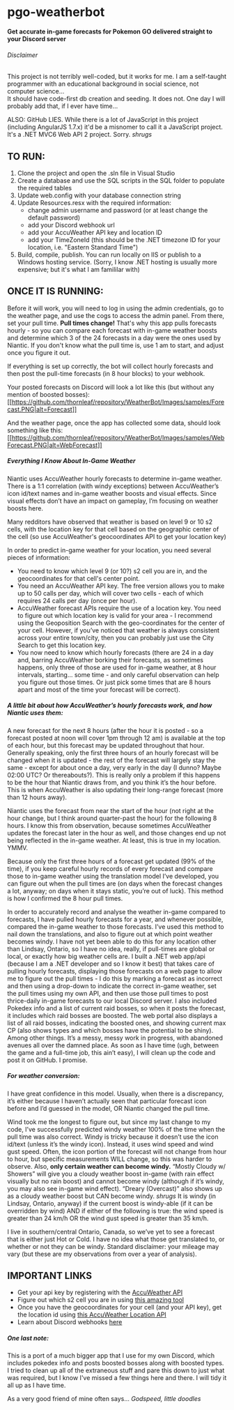 # pgo-weatherbot
**Get accurate in-game forecasts for Pokemon GO delivered straight to your Discord server**

###### Disclaimer
This project is not terribly well-coded, but it works for me. I am a self-taught programmer with an educational background in social science, not computer science...  
It should have code-first db creation and seeding. It does not. One day I will probably add that, if I ever have time...

ALSO: GitHub LIES. While there is a lot of JavaScript in this project (including AngularJS 1.7.x) it'd be a misnomer to call it a JavaScript project. It's a .NET MVC6 Web API 2 project. Sorry. *shrugs*

## TO RUN:

1. Clone the project and open  the .sln file in Visual Studio
2. Create a database and use the SQL scripts in the SQL folder to populate the required tables 
3. Update web.config with your database connection string
4. Update Resources.resx with the required information:
   * change admin username and password (or at least change the default password)
   * add your Discord webhook url
   * add your AccuWeather API key and location ID 
   * add your TimeZoneId (this should be the .NET timezone ID for your location, i.e. "Eastern Standard Time")
5. Build, compile, publish. You can run locally on IIS or publish to a Windows hosting service. (Sorry, I know .NET hosting is usually more expensive; but it's what I am famililar with)

## ONCE IT IS RUNNING:

Before it will work, you will need to log in using the admin credentials, go to the weather page, and use the cogs to access the admin panel. From there, set your pull time.
**Pull times change!** That's why this app pulls forecasts hourly - so you can compare each forecast with in-game weather boosts and determine which 3 of the 24 forecasts in a day were the ones used by Niantic.
If you don't know what the pull time is, use 1 am to start, and adjust once you figure it out.

If everything is set up correctly, the bot will collect hourly forecasts and then post the pull-time forecasts (in 8 hour blocks) to your webhook.

Your posted forecasts on Discord will look a lot like this (but without any mention of boosted bosses):
[[https://github.com/thornleaf/repository/WeatherBot/Images/samples/Forecast.PNG|alt=Forecast]]

And the weather page, once the app has collected some data, should look something like this:
[[https://github.com/thornleaf/repository/WeatherBot/Images/samples/WebForecast.PNG|alt=WebForecast]]

##### Everything I Know About In-Game Weather

Niantic uses AccuWeather hourly forecasts to determine in-game weather. There is a 1:1 correlation (with windy exceptions) between AccuWeather’s icon id/text names and in-game weather boosts and visual effects. Since visual effects don’t have an impact on gameplay, I’m focusing on weather boosts here. 

Many redditors have observed that weather is based on level 9 or 10 s2 cells, with the location key for that cell based on the geographic center of the cell (so use AccuWeather's geocoordinates API to get your location key)

In order to predict in-game weather for your location, you need several pieces of information:

* You need to know which level 9 (or 10?) s2 cell you are in, and the geocoordinates for that cell's center point. 
* You need an AccuWeather API key. The free version allows you to make up to 50 calls per day, which will cover two cells - each of which requires 24 calls per day (once per hour). 
* AccuWeather forecast APIs require the use of a location key. You need to figure out which location key is valid for your area - I recommend using the Geoposition Search with the geo-coordinates for the center of your cell. However, if you’ve noticed that weather is always consistent across your entire town/city, then you can probably just use the City Search to get this location key.
* You now need to know which hourly forecasts (there are 24 in a day and, barring AccuWeather borking their forecasts, as sometimes happens, only three of those are used for in-game weather, at 8 hour intervals, starting…  some time - and only careful observation can help you figure out those times. Or just pick some times that are 8 hours apart and most of the time your forecast will be correct).

##### A little bit about how AccuWeather’s hourly forecasts work, and how Niantic uses them:
A new forecast for the next 8 hours (after the hour it is posted - so a forecast posted at noon will cover 1pm through 12 am) is available at the top of each hour, but this forecast may be updated throughout that hour.  Generally speaking, only the first three hours of an hourly forecast will be changed when it is updated - the rest of the forecast will largely stay the same - except for about once a day, very early in the day (I dunno? Maybe 02:00 UTC? Or thereabouts?). This is really only a problem if this happens to be the hour that Niantic draws from, and you think it’s the hour before. This is when AccuWeather is also updating their long-range forecast (more than 12 hours away). 

Niantic uses the forecast from near the start of the hour (not right at the hour change, but I think around quarter-past the hour) for the following 8 hours. I know this from observation, because sometimes AccuWeather updates the forecast later in the hour as well, and those changes end up not being reflected in the in-game weather. At least, this is true in my location. YMMV.

Because only the first three hours of a forecast get updated (99% of the time), if you keep careful hourly records of every forecast and compare those to in-game weather using the translation model I’ve developed, you can figure out when the pull times are (on days when the forecast changes a lot, anyway; on days when it stays static, you’re out of luck). This method is how I confirmed the 8 hour pull times.

In order to accurately record and analyse the weather in-game compared to forecasts, I have pulled hourly forecasts for a year, and whenever possible, compared the in-game weather to those forecasts. I’ve used this method to nail down the translations, and also to figure out at which point weather becomes windy. I have not yet been able to do this for any location other than Lindsay, Ontario, so I have no idea, really, if pull-times are global or local, or exactly how big weather cells are. I built a .NET web app/api (because I am a .NET developer and so I know it best) that takes care of pulling hourly forecasts, displaying those forecasts on a web page to allow me to figure out the pull times - I do this by marking a forecast as incorrect and then using a drop-down to indicate the correct in-game weather, set the pull times using my own API, and then use those pull times to post thrice-daily in-game forecasts to our local Discord server. I also included Pokedex info and a list of current raid bosses, so when it posts the forecast, it includes which raid bosses are boosted. The web portal also displays a list of all raid bosses, indicating the boosted ones, and showing current max CP (also shows types and which bosses have the potential to be shiny). Among other things. It’s a messy, messy work in progress, with abandoned avenues all over the damned place. As soon as I have time (ugh, between the game and a full-time job, this ain’t easy), I will clean up the code and post it on GitHub. I promise.

##### For weather conversion:
I have great confidence in this model. Usually, when there is a discrepancy, it’s either because I haven’t actually seen that particular forecast icon before and I’d guessed in the model, OR Niantic changed the pull time.

Wind took me the longest to figure out, but since my last change to my code, I’ve successfully predicted windy weather 100% of the time when the pull time was also correct. Windy is tricky because it doesn’t use the icon id/text (unless it’s the windy icon). Instead, it uses wind speed and wind gust speed. Often, the icon portion of the forecast will not change from hour to hour, but specific measurements WILL change, so this was harder to observe. Also, **only certain weather can become windy.** “Mostly Cloudy w/ Showers” will give you a cloudy weather boost in-game (with rain effect visually but no rain boost) and cannot become windy (although if it’s windy, you may also see in-game wind effect). “Dreary (Overcast)” also shows up as a cloudy weather boost but CAN become windy. *shrugs* It is windy (in Lindsay, Ontario, anyway)  if the current boost is windy-able (if it can be overridden by wind) AND if either of the following is true: the wind speed is greater than 24 km/h OR the wind gust speed is greater than 35 km/h.

I live in southern/central Ontario, Canada, so we’ve yet to see a forecast that is either just Hot or Cold. I have no idea what those get translated to, or whether or not they can be windy. Standard disclaimer: your mileage may vary (but these are my observations from over a year of analysis).

## IMPORTANT LINKS
* Get your api key by registering with the [AccuWeather API](https://developer.accuweather.com/)
* Figure out which s2 cell you are in using [this amazing tool](https://s2.sidewalklabs.com/regioncoverer/)
* Once you have the geocoordinates for your cell (and your API key), get the location id using [this AccuWeather Location API](https://developer.accuweather.com/accuweather-locations-api/apis/get/locations/v1/cities/geoposition/search)
* Learn about Discord webhooks [here](https://support.discordapp.com/hc/en-us/articles/228383668-Intro-to-Webhooks)

##### One last note:
This is a port of a much bigger app that I use for my own Discord, which includes pokedex info and posts boosted bosses along with boosted types. I tried to clean up all of the extraneous stuff and pare this down to just what was required, but I know I've missed a few things here and there. I will tidy it all up as I have time.

As a very good friend of mine often says...
  *Godspeed, little doodles*